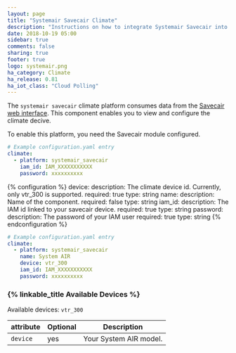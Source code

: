 ```yaml
---
layout: page
title: "Systemair Savecair Climate"
description: "Instructions on how to integrate Systemair Savecair into Home Assistant."
date: 2018-10-19 05:00
sidebar: true
comments: false
sharing: true
footer: true
logo: systemair.png
ha_category: Climate
ha_release: 0.81
ha_iot_class: "Cloud Polling"
---
```

The `systemair savecair` climate platform consumes data from the [Savecair web interface](https://savecair.systemair.com). This component enables you to view and configure the climate decive.

To enable this platform, you need the Savecair module configured.

```yaml
# Example configuration.yaml entry
climate:
  - platform: systemair_savecair
    iam_id: IAM_XXXXXXXXXXX
    password: xxxxxxxxxx
```
{% configuration %}
device:
  description: The climate device id. Currently, only vtr_300 is supported.
  required: true
  type: string
name:
  description: Name of the component.
  required: false
  type: string
iam_id:
  description: The IAM id linked to your savecair device.
  required: true
  type: string
password:
  description: The password of your IAM user
  required: true
  type: string
{% endconfiguration %}

```yaml
# Example configuration.yaml entry
climate:
  - platform: systemair_savecair
    name: System AIR
    device: vtr_300
    iam_id: IAM_XXXXXXXXXXX
    password: xxxxxxxxxx
```

### {% linkable_title Available Devices %}

Available devices: `vtr_300`

| attribute | Optional | Description |
| ---------------------- | -------- | ----------- |
| `device` | yes | Your System AIR model.
